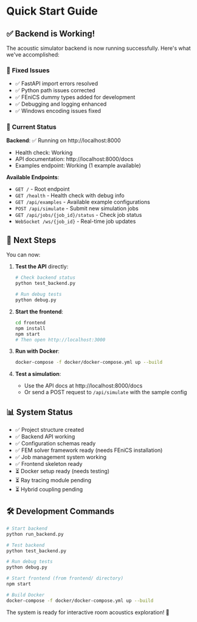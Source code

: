 # Quick Start Guide

## ✅ Backend is Working!

The acoustic simulator backend is now running successfully. Here's what we've accomplished:

### 🔧 **Fixed Issues**
- ✅ FastAPI import errors resolved
- ✅ Python path issues corrected  
- ✅ FEniCS dummy types added for development
- ✅ Debugging and logging enhanced
- ✅ Windows encoding issues fixed

### 🚀 **Current Status**

**Backend**: ✅ Running on http://localhost:8000
- Health check: Working
- API documentation: http://localhost:8000/docs
- Examples endpoint: Working (1 example available)

**Available Endpoints**:
- `GET /` - Root endpoint
- `GET /health` - Health check with debug info
- `GET /api/examples` - Available example configurations
- `POST /api/simulate` - Submit new simulation jobs
- `GET /api/jobs/{job_id}/status` - Check job status
- `WebSocket /ws/{job_id}` - Real-time job updates

## 🎯 **Next Steps**

You can now:

1. **Test the API** directly:
   ```bash
   # Check backend status
   python test_backend.py
   
   # Run debug tests
   python debug.py
   ```

2. **Start the frontend**:
   ```bash
   cd frontend
   npm install
   npm start
   # Then open http://localhost:3000
   ```

3. **Run with Docker**:
   ```bash
   docker-compose -f docker/docker-compose.yml up --build
   ```

4. **Test a simulation**:
   - Use the API docs at http://localhost:8000/docs
   - Or send a POST request to `/api/simulate` with the sample config

## 📊 **System Status**
- ✅ Project structure created
- ✅ Backend API working  
- ✅ Configuration schemas ready
- ✅ FEM solver framework ready (needs FEniCS installation)
- ✅ Job management system working
- ✅ Frontend skeleton ready
- ⏳ Docker setup ready (needs testing)
- ⏳ Ray tracing module pending
- ⏳ Hybrid coupling pending

## 🛠 **Development Commands**

```bash
# Start backend
python run_backend.py

# Test backend
python test_backend.py

# Run debug tests
python debug.py

# Start frontend (from frontend/ directory)
npm start

# Build Docker
docker-compose -f docker/docker-compose.yml up --build
```

The system is ready for interactive room acoustics exploration! 🎵
